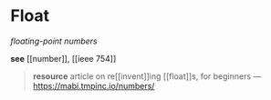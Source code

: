 # Float

_floating-point numbers_

**see** [[number]], [[ieee 754]]

> **resource** article on re[[invent]]ing [[float]]s, for beginners &mdash; <https://mabi.tmpinc.io/numbers/>
